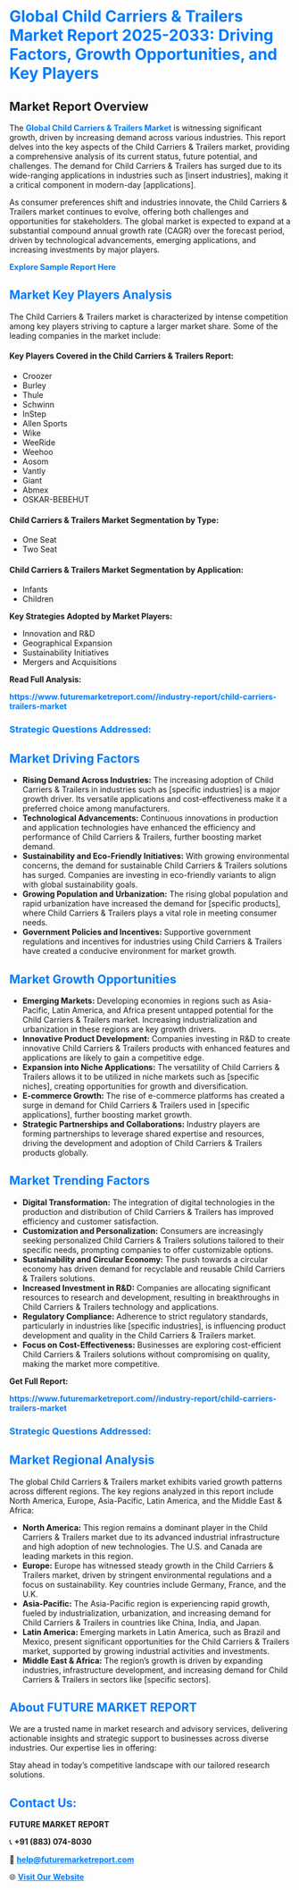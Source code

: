 <h1 style="color: #007BFF;">Global Child Carriers & Trailers Market Report 2025-2033: Driving Factors, Growth Opportunities, and Key Players</h1>

<section id="overview">
<h2>Market Report Overview</h2>
<p>The <a href="https://www.futuremarketreport.com//industry-report/child-carriers-trailers-market" style="color: #007BFF; text-decoration: none;"><strong>Global Child Carriers & Trailers Market</strong></a> is witnessing significant growth, driven by increasing demand across various industries. This report delves into the key aspects of the Child Carriers & Trailers market, providing a comprehensive analysis of its current status, future potential, and challenges. The demand for Child Carriers & Trailers has surged due to its wide-ranging applications in industries such as [insert industries], making it a critical component in modern-day [applications].</p>
<p>As consumer preferences shift and industries innovate, the Child Carriers & Trailers market continues to evolve, offering both challenges and opportunities for stakeholders. The global market is expected to expand at a substantial compound annual growth rate (CAGR) over the forecast period, driven by technological advancements, emerging applications, and increasing investments by major players.</p>
</section>

<section id="overview">
<p><a href="https://www.futuremarketreport.com//request-sample/reportId=91041" style="color: #007BFF; text-decoration: none;"><strong>Explore Sample Report Here</strong></a></p>
</section>

<section id="key-players">
<h2 style="color: #007BFF;">Market Key Players Analysis</h2>
<p>The Child Carriers & Trailers market is characterized by intense competition among key players striving to capture a larger market share. Some of the leading companies in the market include:</p>
<h4>Key Players Covered in the Child Carriers & Trailers Report:</h4>
<ul><li>Croozer</li><li>Burley</li><li>Thule</li><li>Schwinn</li><li>InStep</li><li>Allen Sports</li><li>Wike</li><li>WeeRide</li><li>Weehoo</li><li>Aosom</li><li>Vantly</li><li>Giant</li><li>Abmex</li><li>OSKAR-BEBEHUT</li></ul>
<h4>Child Carriers & Trailers Market Segmentation by Type:</h4>
<ul><li>One Seat</li><li>Two Seat</li></ul>

<h4>Child Carriers & Trailers Market Segmentation by Application:</h4>
<ul><li>Infants</li><li>Children</li></ul>
<p><strong>Key Strategies Adopted by Market Players:</strong></p>
<ul>
<li>Innovation and R&D</li>
<li>Geographical Expansion</li>
<li>Sustainability Initiatives</li>
<li>Mergers and Acquisitions</li>
</ul>
</section>

<section>
<p><strong>Read Full Analysis: </strong></p><a href="https://www.futuremarketreport.com//industry-report/child-carriers-trailers-market" style="color: #007BFF; text-decoration: none;"><strong>https://www.futuremarketreport.com//industry-report/child-carriers-trailers-market</strong></a>
<h3 style="color: #007BFF;">Strategic Questions Addressed:</h3>
</section>

<section id="driving-factors">
<h2 style="color: #007BFF;">Market Driving Factors</h2>
<ul>
<li><strong>Rising Demand Across Industries:</strong> The increasing adoption of Child Carriers & Trailers in industries such as [specific industries] is a major growth driver. Its versatile applications and cost-effectiveness make it a preferred choice among manufacturers.</li>
<li><strong>Technological Advancements:</strong> Continuous innovations in production and application technologies have enhanced the efficiency and performance of Child Carriers & Trailers, further boosting market demand.</li>
<li><strong>Sustainability and Eco-Friendly Initiatives:</strong> With growing environmental concerns, the demand for sustainable Child Carriers & Trailers solutions has surged. Companies are investing in eco-friendly variants to align with global sustainability goals.</li>
<li><strong>Growing Population and Urbanization:</strong> The rising global population and rapid urbanization have increased the demand for [specific products], where Child Carriers & Trailers plays a vital role in meeting consumer needs.</li>
<li><strong>Government Policies and Incentives:</strong> Supportive government regulations and incentives for industries using Child Carriers & Trailers have created a conducive environment for market growth.</li>
</ul>
</section>

<section id="growth-opportunities">
<h2 style="color: #007BFF;">Market Growth Opportunities</h2>
<ul>
<li><strong>Emerging Markets:</strong> Developing economies in regions such as Asia-Pacific, Latin America, and Africa present untapped potential for the Child Carriers & Trailers market. Increasing industrialization and urbanization in these regions are key growth drivers.</li>
<li><strong>Innovative Product Development:</strong> Companies investing in R&D to create innovative Child Carriers & Trailers products with enhanced features and applications are likely to gain a competitive edge.</li>
<li><strong>Expansion into Niche Applications:</strong> The versatility of Child Carriers & Trailers allows it to be utilized in niche markets such as [specific niches], creating opportunities for growth and diversification.</li>
<li><strong>E-commerce Growth:</strong> The rise of e-commerce platforms has created a surge in demand for Child Carriers & Trailers used in [specific applications], further boosting market growth.</li>
<li><strong>Strategic Partnerships and Collaborations:</strong> Industry players are forming partnerships to leverage shared expertise and resources, driving the development and adoption of Child Carriers & Trailers products globally.</li>
</ul>
</section>

<section id="trending-factors">
<h2 style="color: #007BFF;">Market Trending Factors</h2>
<ul>
<li><strong>Digital Transformation:</strong> The integration of digital technologies in the production and distribution of Child Carriers & Trailers has improved efficiency and customer satisfaction.</li>
<li><strong>Customization and Personalization:</strong> Consumers are increasingly seeking personalized Child Carriers & Trailers solutions tailored to their specific needs, prompting companies to offer customizable options.</li>
<li><strong>Sustainability and Circular Economy:</strong> The push towards a circular economy has driven demand for recyclable and reusable Child Carriers & Trailers solutions.</li>
<li><strong>Increased Investment in R&D:</strong> Companies are allocating significant resources to research and development, resulting in breakthroughs in Child Carriers & Trailers technology and applications.</li>
<li><strong>Regulatory Compliance:</strong> Adherence to strict regulatory standards, particularly in industries like [specific industries], is influencing product development and quality in the Child Carriers & Trailers market.</li>
<li><strong>Focus on Cost-Effectiveness:</strong> Businesses are exploring cost-efficient Child Carriers & Trailers solutions without compromising on quality, making the market more competitive.</li>
</ul>
</section>

<section>
<p><strong>Get Full Report: </strong></p><a href="https://www.futuremarketreport.com//industry-report/child-carriers-trailers-market" style="color: #007BFF; text-decoration: none;"><strong>https://www.futuremarketreport.com//industry-report/child-carriers-trailers-market</strong></a>
<h3 style="color: #007BFF;">Strategic Questions Addressed:</h3>
</section>


<section id="regional-analysis">
<h2 style="color: #007BFF;">Market Regional Analysis</h2>
<p>The global Child Carriers & Trailers market exhibits varied growth patterns across different regions. The key regions analyzed in this report include North America, Europe, Asia-Pacific, Latin America, and the Middle East & Africa:</p>
<ul>
<li><strong>North America:</strong> This region remains a dominant player in the Child Carriers & Trailers market due to its advanced industrial infrastructure and high adoption of new technologies. The U.S. and Canada are leading markets in this region.</li>
<li><strong>Europe:</strong> Europe has witnessed steady growth in the Child Carriers & Trailers market, driven by stringent environmental regulations and a focus on sustainability. Key countries include Germany, France, and the U.K.</li>
<li><strong>Asia-Pacific:</strong> The Asia-Pacific region is experiencing rapid growth, fueled by industrialization, urbanization, and increasing demand for Child Carriers & Trailers in countries like China, India, and Japan.</li>
<li><strong>Latin America:</strong> Emerging markets in Latin America, such as Brazil and Mexico, present significant opportunities for the Child Carriers & Trailers market, supported by growing industrial activities and investments.</li>
<li><strong>Middle East & Africa:</strong> The region’s growth is driven by expanding industries, infrastructure development, and increasing demand for Child Carriers & Trailers in sectors like [specific sectors].</li>
</ul>
</section>

<footer>
<h2 style="color: #007BFF;">About FUTURE MARKET REPORT</h2>
<p>We are a trusted name in market research and advisory services, delivering actionable insights and strategic support to businesses across diverse industries. Our expertise lies in offering:</p>

<p>Stay ahead in today’s competitive landscape with our tailored research solutions.</p>

<h2 style="color: #007BFF;">Contact Us:</h2>
<p><strong>FUTURE MARKET REPORT</strong></p>
<p>📞 <strong>+91 (883) 074-8030</strong></p>
<p>📧 <strong><a href="mailto:help@futuremarketreport.com" style="color: #007BFF;">help@futuremarketreport.com</a></strong></p>
<p>🌐 <strong><a href="https://www.futuremarketreport.com/" style="color: #007BFF;">Visit Our Website</a></strong></p>
</footer>